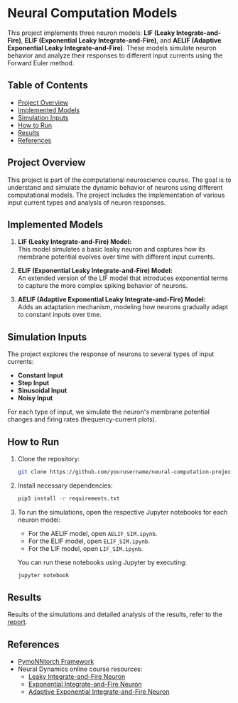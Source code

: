 # Neural Computation Models

This project implements three neuron models: **LIF (Leaky Integrate-and-Fire)**, **ELIF (Exponential Leaky Integrate-and-Fire)**, and **AELIF (Adaptive Exponential Leaky Integrate-and-Fire)**. These models simulate neuron behavior and analyze their responses to different input currents using the Forward Euler method.

## Table of Contents
- [Project Overview](#project-overview)
- [Implemented Models](#implemented-models)
- [Simulation Inputs](#simulation-inputs)
- [How to Run](#how-to-run)
- [Results](#results)
- [References](#references)

## Project Overview
This project is part of the computational neuroscience course. The goal is to understand and simulate the dynamic behavior of neurons using different computational models. The project includes the implementation of various input current types and analysis of neuron responses.

## Implemented Models
1. **LIF (Leaky Integrate-and-Fire) Model:**  
   This model simulates a basic leaky neuron and captures how its membrane potential evolves over time with different input currents.
   
2. **ELIF (Exponential Leaky Integrate-and-Fire) Model:**  
   An extended version of the LIF model that introduces exponential terms to capture the more complex spiking behavior of neurons.

3. **AELIF (Adaptive Exponential Leaky Integrate-and-Fire) Model:**  
   Adds an adaptation mechanism, modeling how neurons gradually adapt to constant inputs over time.

## Simulation Inputs
The project explores the response of neurons to several types of input currents:
- **Constant Input**
- **Step Input**
- **Sinusoidal Input**
- **Noisy Input**

For each type of input, we simulate the neuron's membrane potential changes and firing rates (frequency-current plots).

## How to Run
1. Clone the repository:
   ```bash
   git clone https://github.com/yourusername/neural-computation-project.git
2. Install necessary dependencies:
   ```bash
   pip3 install -r requirements.txt
4. To run the simulations, open the respective Jupyter notebooks for each neuron model:
   - For the AELIF model, open `AELIF_SIM.ipynb`.
   - For the ELIF model, open `ELIF_SIM.ipynb`.
   - For the LIF model, open `LIF_SIM.ipynb`.

   You can run these notebooks using Jupyter by executing:
   ```bash
   jupyter notebook

## Results
Results of the simulations and detailed analysis of the results, refer to the [report](./Report-p1.pdf).

## References
- [PymoNNtorch Framework](https://github.com/cnrl/PymoNNtorch)
- Neural Dynamics online course resources:
   - [Leaky Integrate-and-Fire Neuron](https://neuronaldynamics.epfl.ch/online/Ch1.S3.html)
   - [Exponential Integrate-and-Fire Neuron](https://neuronaldynamics.epfl.ch/online/Ch5.S2.html)
   - [Adaptive Exponential Integrate-and-Fire Neuron](https://neuronaldynamics.epfl.ch/online/Ch6.S1.html)

